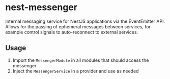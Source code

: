 # nest-messenger

Internal messaging service for NestJS applications via the EventEmitter API. Allows for the passing of ephemeral messages between services, for example control signals to auto-reconnect to external services.

## Usage

1. Import the `MessengerModule` in all modules that should access the messenger
2. Inject the `MessengerService` in a provider and use as needed

